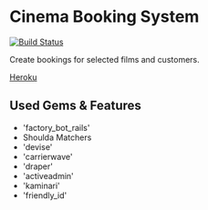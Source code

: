 # Cinema Booking System

[![Build Status](https://travis-ci.org/sarzynski/Cinema-Booking-System.svg?branch=master)](https://travis-ci.org/sarzynski/Cinema-Booking-System)

Create bookings for selected films and customers.

[Heroku](http://cinema-booking-application.herokuapp.com/)

## Used Gems & Features
* 'factory_bot_rails'
* Shoulda Matchers
* 'devise'
* 'carrierwave'
* 'draper'
* 'activeadmin'
* 'kaminari'
* 'friendly_id'
